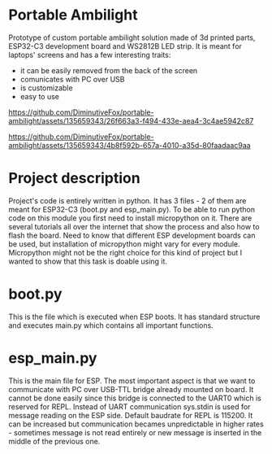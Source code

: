 # Portable Ambilight
Prototype of custom portable ambilight solution made of 3d printed parts, ESP32-C3 development board and WS2812B LED strip.
It is meant for laptops' screens and has a few interesting traits:
- it can be easily removed from the back of the screen
- comunicates with PC over USB
- is customizable
- easy to use


https://github.com/DiminutiveFox/portable-ambilight/assets/135659343/26f663a3-f494-433e-aea4-3c4ae5942c87

https://github.com/DiminutiveFox/portable-ambilight/assets/135659343/4b8f592b-657a-4010-a35d-80faadaac9aa




# Project description
Project's code is entirely written in python. It has 3 files - 2 of them are meant for ESP32-C3 (boot.py and esp_main.py). To be able to run python code on this module you first need to install micropython on it. There are several tutorials all over the internet that show the process and also how to flash the board. Need to know that different ESP development boards can be used, but installation of micropython might vary for every module. Micropython might not be the right choice for this kind of project but I wanted to show that this task is doable using it. 

# boot.py
This is the file which is executed when ESP boots. It has standard structure and executes main.py which contains all important functions. 

# esp_main.py
This is the main file for ESP. The most important aspect is that we want to communicate with PC over USB-TTL bridge already mounted on board. It cannot be done easily since this bridge is connected to the UART0 which is reserved for REPL. Instead of UART communication sys.stdin is used for message reading on the ESP side. Default baudrate for REPL is 115200. It can be increased but communication becames unpredictable in higher rates - sometimes message is not read entirely or new message is inserted in the middle of the previous one.  

